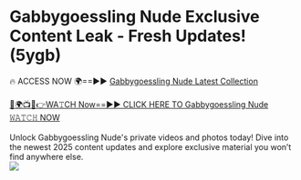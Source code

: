 # Gabbygoessling Nude Exclusive Content Leak - Fresh Updates! (5ygb)

🔥 ACCESS NOW 🌍==►► <a href="https://tinyurl.com/yc657z5k" rel="nofollow">Gabbygoessling Nude Latest Collection</a>
<br><br>
[🔴🌍📺📱👉WA𝚃CH Now==►► CLICK HERE TO Gabbygoessling Nude 𝚆𝙰𝚃𝙲𝙷 NOW](https://tinyurl.com/yc657z5k)
<br><br>
Unlock Gabbygoessling Nude's private videos and photos today! Dive into the newest 2025 content updates and explore exclusive material you won’t find anywhere else.
<br>
<a href="https://tinyurl.com/yc657z5k" rel="nofollow" data-target="animated-image.originalLink"><img src="https://camo.githubusercontent.com/8a4f000d20f83aca3bf7ec5f350d767afa0574a8a352519fd8cfa583a6f93a33/68747470733a2f2f692e696d6775722e636f6d2f644a486b345a712e676966" data-canonical-src="https://i.imgur.com/dJHk4Zq.gif" style="max-width: 100%; display: inline-block;" data-target="animated-image.originalImage"></a>
<br>
